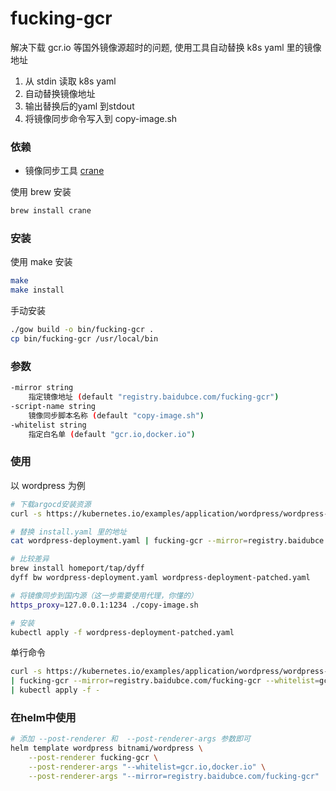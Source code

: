 # fucking-gcr

解决下载 gcr.io 等国外镜像源超时的问题, 使用工具自动替换 k8s yaml 里的镜像地址

1. 从 stdin 读取 k8s yaml
2. 自动替换镜像地址
3. 输出替换后的yaml 到stdout
4. 将镜像同步命令写入到 copy-image.sh


### 依赖

* 镜像同步工具 [crane](https://github.com/google/go-containerregistry/blob/main/cmd/crane/README.md)

使用 brew 安装
```bash
brew install crane
```

### 安装

使用 make 安装
```bash
make
make install
```

手动安装
```bash
./gow build -o bin/fucking-gcr .
cp bin/fucking-gcr /usr/local/bin
```

### 参数
```bash
-mirror string
    指定镜像地址 (default "registry.baidubce.com/fucking-gcr")
-script-name string
    镜像同步脚本名称 (default "copy-image.sh")
-whitelist string
    指定白名单 (default "gcr.io,docker.io")
```

### 使用

以 wordpress 为例

```bash
# 下载argocd安装资源
curl -s https://kubernetes.io/examples/application/wordpress/wordpress-deployment.yaml > wordpress-deployment.yaml

# 替换 install.yaml 里的地址
cat wordpress-deployment.yaml | fucking-gcr --mirror=registry.baidubce.com/fucking-gcr --whitelist=gcr.io,docker.io > wordpress-deployment-patched.yaml

# 比较差异
brew install homeport/tap/dyff
dyff bw wordpress-deployment.yaml wordpress-deployment-patched.yaml

# 将镜像同步到国内源（这一步需要使用代理，你懂的）
https_proxy=127.0.0.1:1234 ./copy-image.sh

# 安装
kubectl apply -f wordpress-deployment-patched.yaml
```

单行命令

```bash
curl -s https://kubernetes.io/examples/application/wordpress/wordpress-deployment.yaml \
| fucking-gcr --mirror=registry.baidubce.com/fucking-gcr --whitelist=gcr.io,docker.io \
| kubectl apply -f -
```

### 在helm中使用

```bash
# 添加 --post-renderer 和  --post-renderer-args 参数即可
helm template wordpress bitnami/wordpress \
    --post-renderer fucking-gcr \
    --post-renderer-args "--whitelist=gcr.io,docker.io" \
    --post-renderer-args "--mirror=registry.baidubce.com/fucking-gcr"
```
